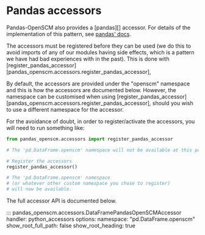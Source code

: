 # Pandas accessors

Pandas-OpenSCM also provides a [pandas][] accessor.
For details of the implementation of this pattern, see
[pandas' docs](https://pandas.pydata.org/docs/development/extending.html#registering-custom-accessors).

The accessors must be registered before they can be used
(we do this to avoid imports of any of our modules having side effects,
which is a pattern we have had bad experiences with in the past).
This is done with
[register_pandas_accessor][pandas_openscm.accessors.register_pandas_accessor],

By default, the accessors are provided under the "openscm" namespace
and this is how the accessors are documented below.
However, the namespace can be customised when using
[register_pandas_accessor][pandas_openscm.accessors.register_pandas_accessor],
should you wish to use a different namespace for the accessor.

For the avoidance of doubt, in order to register/activate the accessors,
you will need to run something like:

```python
from pandas_openscm.accessors import register_pandas_accessor

# The 'pd.DataFrame.openscm' namespace will not be available at this point.

# Register the accessors
register_pandas_accessor()

# The 'pd.DataFrame.openscm' namespace
# (or whatever other custom namespace you chose to register)
# will now be available.
```

The full accessor API is documented below.

::: pandas_openscm.accessors.DataFramePandasOpenSCMAccessor
    handler: python_accessors
    options:
        namespace: "pd.DataFrame.openscm"
        show_root_full_path: false
        show_root_heading: true
